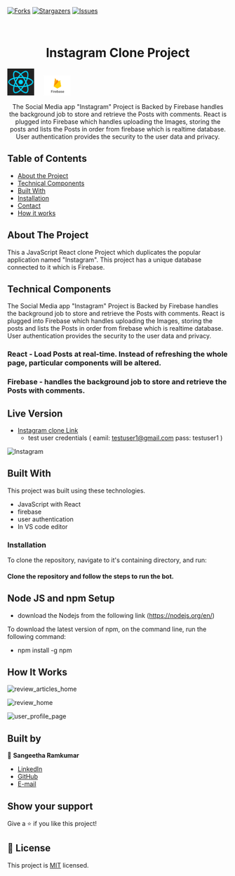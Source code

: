 <!-- [![Contributors][contributors-shield]][contributors-url] -->

[![Forks][forks-shield]][forks-url]
[![Stargazers][stars-shield]][stars-url]
[![Issues][issues-shield]][issues-url]

<!-- PROJECT LOGO -->
<br />
<p align="center">
  <!-- <a href="https://github.com/jaspreet-singh-sahota/Slack-bot">
    <img src="https://course_report_production.s3.amazonaws.com/rich/rich_files/rich_files/5726/s300/icon-white-on-murple-copy.png" alt="Logo" width="80" height="80">
  </a> -->

  <h1 align="center"> Instagram Clone Project</h1>
  <p align="center">
  
  <img width="61" alt="react" src="Images\React.png"> &emsp;
  <img width="61" alt="firebase" src="Images\firebase.png"> &emsp;
   </p>

  <p align="center">
    The Social Media app "Instagram" Project is Backed by Firebase handles the background job to store and retrieve the Posts with comments. React is plugged into Firebase which handles uploading the Images, storing the posts and lists the Posts in order from firebase which is realtime database. User authentication provides the security to the user data and privacy.    <br />
    </p>
</p>

<!-- TABLE OF CONTENTS -->

## Table of Contents

- [About the Project](#about-the-project)
- [Technical Components](#techincal-components)
- [Built With](#built-with)
- [Installation](#Installation)
- [Contact](#Authors)
- [How it works](#How-it-works)

<!-- ABOUT THE PROJECT -->

## About The Project

This a JavaScript React clone Project which duplicates the popular application named "Instagram". This project has a unique database connected to it which is Firebase.
<br />

## Technical Components
The Social Media app "Instagram" Project is Backed by Firebase handles the background job to store and retrieve the Posts with comments. React is plugged into Firebase which handles uploading the Images, storing the posts and lists the Posts in order from firebase which is realtime database. User authentication provides the security to the user data and privacy.

### React - Load Posts at real-time. Instead of refreshing the whole page, particular components will be altered.

### Firebase - handles the background job to store and retrieve the Posts with comments.

## Live Version


- [Instagram clone Link](https://instagram-clone2-39923.web.app/)
  - test user credentials ( eamil: testuser1@gmail.com pass: testuser1 )

![Instagram](https://user-images.githubusercontent.com/5237154/85111136-8b64c480-b231-11ea-929c-34d0ae9e04b8.png)

<!-- BUILD WITH -->

## Built With

This project was built using these technologies.

- JavaScript with React
- firebase
- user authentication
- In VS code editor 

### Installation

To clone the repository, navigate to it's containing directory, and run:

#### Clone the repository and follow the steps to run the bot.

## Node JS and npm Setup

- download the Nodejs from the following link (https://nodejs.org/en/)

To download the latest version of npm, on the command line, run the following command:

- npm install -g npm


<!-- HOW IT WORKS -->

## How It Works

![review_articles_home](https://user-images.githubusercontent.com/5237154/85111136-8b64c480-b231-11ea-929c-34d0ae9e04b8.png)

![review_home](https://user-images.githubusercontent.com/5237154/85111402-e991a780-b231-11ea-9ef0-bcf16b92f664.png)

![user_profile_page](https://user-images.githubusercontent.com/5237154/85111591-2cec1600-b232-11ea-9f56-f108ebab7e77.png)

## Built by

👤 **Sangeetha Ramkumar**

- [LinkedIn](https://www.linkedin.com/in/karthickvenkadesan/)
- [GitHub](https://github.com/sangeetha-ram/)
- [E-mail](sangiammu1020@gmail.com)

<!-- ACKNOWLEDGEMENTS -->

## Show your support

Give a ⭐️ if you like this project!

<!-- MARKDOWN LINKS & IMAGES -->
<!-- https://www.markdownguide.org/basic-syntax/#reference-style-links -->

[contributors-shield]: https://img.shields.io/github.com/karthi07/review-articles/issues.svg?style=flat-square
[contributors-url]: https://github.com/karthi07/review-articles/issues/
[forks-shield]: https://img.shields.io/github/forks/karthi07/review-articles.svg?style=flat-square
[forks-url]: https://github.com/karthi07/review-articles/issues/network/members
[stars-shield]: https://img.shields.io/github/stars/karthi07/review-articles.svg?style=flat-square
[stars-url]: https://github.com/karthi07/review-articles/issues/stargazers
[issues-shield]: https://img.shields.io/github/issues/karthi07/review-articles.svg?style=flat-square
[issues-url]: https://github.com/karthi07/review-articles/issues

## 📝 License

This project is [MIT](https://opensource.org/licenses/MIT) licensed.
